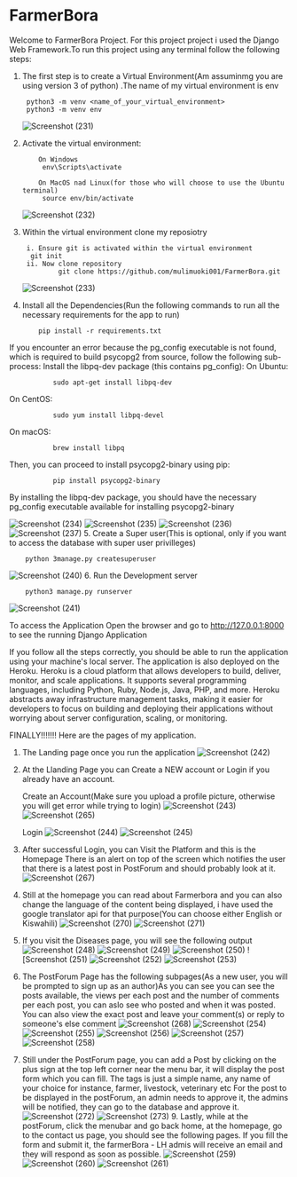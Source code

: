 # FarmerBora
Welcome to FarmerBora Project. For this project project i used the Django Web Framework.To run this project using any terminal follow the following steps:
1. The first step is to create a Virtual Environment(Am assuminmg you are using version 3 of python) .The name of my virtual environment is env

   
        python3 -m venv <name_of_your_virtual_environment> 
        python3 -m venv env      
   ![Screenshot (231)](https://github.com/mulimuoki001/FarmerBora/assets/116681226/0a6b6b1a-fa2c-4ec5-8c35-b57a8b575751)
   
2. Activate the virtual environment:
   
           On Windows
        	env\Scripts\activate

           On MacOS nad Linux(for those who will choose to use the Ubuntu terminal)
        	source env/bin/activate
    ![Screenshot (232)](https://github.com/mulimuoki001/FarmerBora/assets/116681226/bef83d93-24bf-4f45-b51d-f0765fd7598e)

3. Within the virtual environment clone my reposiotry
   
        i. Ensure git is activated within the virtual environment
   		 git init
        ii. Now clone repository 
                git clone https://github.com/mulimuoki001/FarmerBora.git
        
   ![Screenshot (233)](https://github.com/mulimuoki001/FarmerBora/assets/116681226/55939bbd-4181-4284-ad1c-6b79ce160c31)
4. Install all the Dependencies(Run the following commands to run all the necessary requirements for the app to run)

   
           pip install -r requirements.txt

If you encounter an error because the pg_config executable is not found, which is required to build psycopg2 from source, follow the following sub-process:
               Install the libpq-dev package (this contains pg_config):
   On Ubuntu:
               
               sudo apt-get install libpq-dev
               
   On CentOS: 
               
               sudo yum install libpq-devel
   On macOS:
               
               brew install libpq
Then, you can proceed to install psycopg2-binary using pip:
               
               pip install psycopg2-binary
By installing the libpq-dev package, you should have the necessary pg_config executable available for installing psycopg2-binary


![Screenshot (234)](https://github.com/mulimuoki001/FarmerBora/assets/116681226/bd53f5a6-5b99-43e7-9e89-41319fe20a5a)
![Screenshot (235)](https://github.com/mulimuoki001/FarmerBora/assets/116681226/03bb9c5c-55a2-4e80-b1bf-3a746c47d75b)
![Screenshot (236)](https://github.com/mulimuoki001/FarmerBora/assets/116681226/c12e7ec4-aace-4361-99ff-809262e6477b)
![Screenshot (237)](https://github.com/mulimuoki001/FarmerBora/assets/116681226/7d89b0f4-67bb-47e3-af0e-fdcf28b3b0c0)
5. Create a Super user(This is optional, only if you want to access the database with super user privilleges)

        python 3manage.py createsuperuser

  ![Screenshot (240)](https://github.com/mulimuoki001/FarmerBora/assets/116681226/7dd0d6aa-0929-4bea-a488-7486d081f684)
6. Run the Development server
   
        python3 manage.py runserver
  ![Screenshot (241)](https://github.com/mulimuoki001/FarmerBora/assets/116681226/62564062-0f0e-48bc-a975-c0629cc0e20f)

To access the Application Open the browser and go to  http://127.0.0.1:8000 to see the running Django Application

If you follow all the steps correctly, you should be able to run the application using your machine's local server. The application is also deployed on the Heroku. Heroku is a cloud platform that allows developers to build, deliver, monitor, and scale applications. It supports several programming languages, including Python, Ruby, Node.js, Java, PHP, and more. Heroku abstracts away infrastructure management tasks, making it easier for developers to focus on building and deploying their applications without worrying about server configuration, scaling, or monitoring.


FINALLY!!!!!!!
Here are the pages of my application.
1. The Landing page once you run the application
   ![Screenshot (242)](https://github.com/mulimuoki001/FarmerBora/assets/116681226/69ba6f67-ffcb-4eb6-90ff-2dc1fc2c2f69)

2. At the Llanding Page you can Create a NEW  account or Login if you already have an account.
   
      Create an Account(Make sure you upload a profile picture, otherwise you will get error while trying to login)
         ![Screenshot (243)](https://github.com/mulimuoki001/FarmerBora/assets/116681226/2262d8ac-f140-49ba-9d4b-b168b925b713)
         ![Screenshot (265)](https://github.com/mulimuoki001/FarmerBora/assets/116681226/ebcc12c6-584e-4b91-b9f0-668f3496b6e8)
   
      Login
         ![Screenshot (244)](https://github.com/mulimuoki001/FarmerBora/assets/116681226/840da794-5bfc-459b-8c60-484a75f8a251)
         ![Screenshot (245)](https://github.com/mulimuoki001/FarmerBora/assets/116681226/4a448a45-77e4-4b42-aa02-54d801914f75)
   
4. After successful Login, you can Visit the Platform and this is the Homepage
      There is an alert on top of the screen which notifies the user that there is a latest post in PostForum and should probably look at it.
           ![Screenshot (267)](https://github.com/mulimuoki001/FarmerBora/assets/116681226/1f9e5006-2a63-4b2e-85da-9027f13f94c9)
5. Still at the homepage you can read  about Farmerbora and you can also change the language of the content being displayed, i have used the google translator api for that purpose(You can choose either English or Kiswahili)
           ![Screenshot (270)](https://github.com/mulimuoki001/FarmerBora/assets/116681226/98605665-f577-40db-b908-7cd65ee6af25)
           ![Screenshot (271)](https://github.com/mulimuoki001/FarmerBora/assets/116681226/e4125f43-34d2-44b8-884f-cd7b56ba29c7)
 6. If you visit the Diseases page, you will see the following output
         ![Screenshot (248)](https://github.com/mulimuoki001/FarmerBora/assets/116681226/d415bf06-ec8d-4459-8525-6178c0b667bd)
         ![Screenshot (249)](https://github.com/mulimuoki001/FarmerBora/assets/116681226/9fe1d1c9-4dcc-49a2-b6fb-5f47b29f9483)
         ![Screenshot (250)](https://github.com/mulimuoki001/FarmerBora/assets/116681226/71a28428-27b2-4ae6-9e69-45f67bcf6299)
         ![Screenshot (251)
         ![Screenshot (252)](https://github.com/mulimuoki001/FarmerBora/assets/116681226/fd2e4c4e-d724-47e4-aecd-b2ea6c83b4d0)
          ![Screenshot (253)](https://github.com/mulimuoki001/FarmerBora/assets/116681226/1ff10297-b480-4702-9edc-14bb82e41190)
7. The PostForum Page has the following subpages(As a new user, you will be prompted to sign up as an author)As you can see you can see the posts available, the views per each post and the number of comments per each post, you can aslo see who posted and when it was posted. You can also view the exact post and leave your comment(s) or reply to someone's else comment
            ![Screenshot (268)](https://github.com/mulimuoki001/FarmerBora/assets/116681226/d20acce9-5a19-418f-be9e-17c2772701cc)
            ![Screenshot (254)](https://github.com/mulimuoki001/FarmerBora/assets/116681226/48597670-9ac4-4319-a7b1-2b361ba3ff94)
            ![Screenshot (255)](https://github.com/mulimuoki001/FarmerBora/assets/116681226/99a204b3-a9a3-4769-8944-00ebccc59756)
            ![Screenshot (256)](https://github.com/mulimuoki001/FarmerBora/assets/116681226/98b3c116-fe5f-42a5-b8b7-9b231fab1649)
            ![Screenshot (257)](https://github.com/mulimuoki001/FarmerBora/assets/116681226/3b035344-7cbe-4874-b881-3a2318900fcb)
            ![Screenshot (258)](https://github.com/mulimuoki001/FarmerBora/assets/116681226/fa5c2f71-bee7-4626-939d-1fe1063ffa00)
            

8. Still under the PostForum page, you can add a Post by clicking on the plus sign at the top left corner near the menu bar, it will display the post form which you can fill. The tags is just a simple name, any name of your choice for instance, farmer, livestock, veterinary etc
                  For the post to be displayed in the postForum, an admin needs to approve it, the admins will be notified, they can go                    to the database and approve it.
            ![Screenshot (272)](https://github.com/mulimuoki001/FarmerBora/assets/116681226/6447ba5f-b2af-4cf3-9cf5-102eac933545)
            ![Screenshot (273)](https://github.com/mulimuoki001/FarmerBora/assets/116681226/2b44929e-6e24-4a78-9ce4-bc306b3b5c36)
   9. Lastly, while at the postForum, click the menubar and go back home, at the homepage, go to the contact us page, you should see the following pages. If you fill the form and submit it, the farmerBora - LH admis will receive an email and they will respond as soon as possible.
             ![Screenshot (259)](https://github.com/mulimuoki001/FarmerBora/assets/116681226/23c3c065-69d0-4081-9fb1-2e6cfffc7fb9)
               ![Screenshot (260)](https://github.com/mulimuoki001/FarmerBora/assets/116681226/eb4514f9-cc14-4e58-91d0-d060a50398b8)
               ![Screenshot (261)](https://github.com/mulimuoki001/FarmerBora/assets/116681226/e85ffa3c-8d15-4b7d-bb73-e0f69f988020)
               
      
                       
